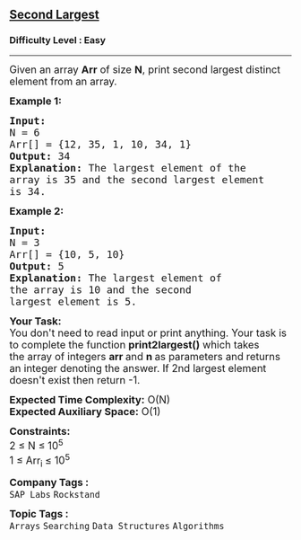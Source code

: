 <h2><a href="https://practice.geeksforgeeks.org/problems/second-largest3735/1?utm_source=geeksforgeeks&utm_medium=ml_article_practice_tab&utm_campaign=article_practice_tab">Second Largest</a></h2><h3>Difficulty Level : Easy</h3><hr><div class="problems_problem_content__Xm_eO"><p><span style="font-size: 18px;">Given an array <strong>Arr</strong> of size <strong>N</strong>, print second&nbsp;largest distinct element from an array.</span></p>
<p><span style="font-size: 18px;"><strong>Example 1:</strong></span></p>
<pre><span style="font-size: 18px;"><strong>Input:</strong> 
N = 6
Arr[] = {12, 35, 1, 10, 34, 1}
<strong>Output:</strong> 34
<strong>Explanation: </strong>The largest element of the 
array is 35 and the second largest element
is 34.</span></pre>
<p><span style="font-size: 18px;"><strong>Example 2:</strong></span></p>
<pre><span style="font-size: 18px;"><strong>Input:</strong> 
N = 3
Arr[] = {10, 5, 10}
<strong>Output:</strong> 5
<strong>Explanation: </strong>The largest element of 
the array is 10 and the second 
largest element is 5.</span></pre>
<p><span style="font-size: 18px;"><strong>Your Task:</strong><br>You don't need to read input or print anything. Your task is to complete the function&nbsp;<strong>print2largest()</strong>&nbsp;which takes the&nbsp;array of&nbsp;integers&nbsp;<strong>arr&nbsp;</strong>and&nbsp;<strong>n</strong><strong>&nbsp;</strong>as parameters and returns an integer denoting the answer. If 2nd largest element doesn't exist&nbsp;then return -1.</span></p>
<p><span style="font-size: 18px;"><strong>Expected Time Complexity:</strong>&nbsp;O(N)<br><strong>Expected Auxiliary Space:</strong>&nbsp;O(1)</span></p>
<p><span style="font-size: 18px;"><strong>Constraints:</strong><br>2 ≤ N ≤ 10<sup>5</sup><br>1 ≤ Arr<sub>i </sub>≤ 10<sup>5</sup></span></p></div><p><span style=font-size:18px><strong>Company Tags : </strong><br><code>SAP Labs</code>&nbsp;<code>Rockstand</code>&nbsp;<br><p><span style=font-size:18px><strong>Topic Tags : </strong><br><code>Arrays</code>&nbsp;<code>Searching</code>&nbsp;<code>Data Structures</code>&nbsp;<code>Algorithms</code>&nbsp;